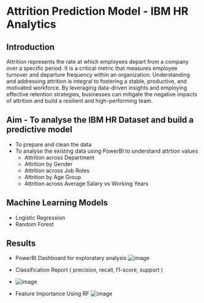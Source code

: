 # Attrition Prediction Model - IBM HR Analytics
## Introduction
Attrition represents the rate at which employees depart from a company over a specific period. It is a critical metric that measures employee turnover and departure frequency within an organization.
Understanding and addressing attrition is integral to fostering a stable, productive, and motivated workforce. By leveraging data-driven insights and employing effective retention strategies, businesses can mitigate the negative impacts of attrition and build a resilient and high-performing team.

## Aim - To analyse the IBM HR Dataset and build a predictive model
- To prepare and clean the data
- To analyse the existing data using PowerBI to understand attrtion values
  - Attrition across Department
  - Attrition by Gender
  - Attrition across Job Roles
  - Attrition by Age Group
  - Attrition across Average Salary vs Working Years

## Machine Learning Models
- Logistic Regression
- Random Forest

## Results
- PowerBI Dashboard for exploratary analysis
![image](https://github.com/mrnightmare666/IBM_HR_Analytics/assets/53763049/e6a824c1-011a-4954-9f51-2dd4c57e284d)

- Classification Report ( precision, recall, f1-score, support )
- ![image](https://github.com/mrnightmare666/IBM_HR_Analytics/assets/53763049/0d767fd2-c0c3-455d-a413-cfc4efe8cc2a)


- Feature Importance Using RF
![image](https://github.com/mrnightmare666/IBM_HR_Analytics/assets/53763049/976ee0fd-ce1b-4038-a5cb-99370d38bf10)



